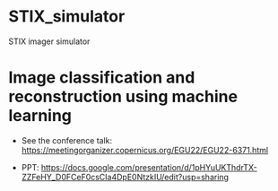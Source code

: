 # STIX_simulator
STIX imager simulator

# Image classification and reconstruction using machine learning

* See the conference talk:  https://meetingorganizer.copernicus.org/EGU22/EGU22-6371.html

* PPT: https://docs.google.com/presentation/d/1pHYuUKThdrTX-ZZFeHY_D0FCeF0csCIa4DpE0NtzkIU/edit?usp=sharing
